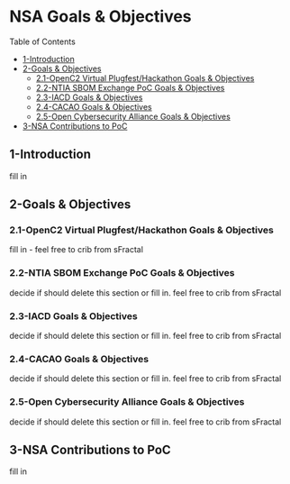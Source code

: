 # NSA Goals & Objectives

Table of Contents
- [1-Introduction](#1-introduction)
- [2-Goals & Objectives](#2-goals-objectives)
   -  [2.1-OpenC2 Virtual Plugfest/Hackathon Goals & Objectives](2.1-openc2-virtual-plugfest-hackathon-goals-objectives)
   - [2.2-NTIA SBOM Exchange PoC Goals & Objectives](2.2-ntia-sbom-exchange-poc-goals-objectives)
   - [2.3-IACD Goals & Objectives](2.3-iacd-goals-objectives)
   - [2.4-CACAO Goals & Objectives](2.4-cacao-goals-objectives)
   - [2.5-Open Cybersecurity Alliance Goals & Objectives](2.5-open-cybersecurity-alliance-goals-objectives)
- [3-NSA Contributions to PoC](3-nsa-contributions-to-poc)

## 1-Introduction

fill in

## 2-Goals & Objectives

### 2.1-OpenC2 Virtual Plugfest/Hackathon Goals & Objectives

fill in - feel free to crib from sFractal

### 2.2-NTIA SBOM Exchange PoC Goals & Objectives

decide if should delete this section or fill in. feel free to crib from sFractal

### 2.3-IACD Goals & Objectives

decide if should delete this section or fill in. feel free to crib from sFractal

### 2.4-CACAO Goals & Objectives

decide if should delete this section or fill in. feel free to crib from sFractal

### 2.5-Open Cybersecurity Alliance Goals & Objectives

decide if should delete this section or fill in. feel free to crib from sFractal

## 3-NSA Contributions to PoC

fill in
